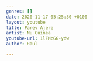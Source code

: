 ```yaml
---
genres: []
date: 2020-11-17 05:25:30 +0100
layout: youtube
title: Parev Ajere
artist: Nu Guinea
youtube-url: 1lFMcGG-ydw
author: Raul

---
```

